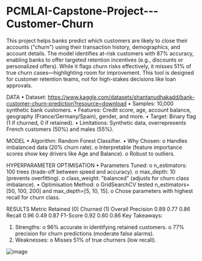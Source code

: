 # PCMLAI-Capstone-Project---Customer-Churn

This project helps banks predict which customers are likely to close their accounts ("churn") using their transaction history, demographics, and account details. The model identifies at-risk customers with 87% accuracy, enabling banks to offer targeted retention incentives (e.g., discounts or personalized offers). While it flags churn risks effectively, it misses 51% of true churn cases—highlighting room for improvement. This tool is designed for customer retention teams, not for high-stakes decisions like loan approvals.

DATA
•	Dataset: https://www.kaggle.com/datasets/shantanudhakadd/bank-customer-churn-prediction?resource=download
•	Samples: 10,000 synthetic bank customers.
•	Features: Credit score, age, account balance, geography (France/Germany/Spain), gender, and more.
•	Target: Binary flag (1 if churned, 0 if retained).
•	Limitations: Synthetic data, overrepresents French customers (50%) and males (55%).

MODEL
•	Algorithm: Random Forest Classifier.
•	Why Chosen:
o	Handles imbalanced data (20% churn rate).
o	Interpretable (feature importance scores show key drivers like Age and Balance).
o	Robust to outliers.

HYPERPARAMETER OPTIMISATION
•	Parameters Tuned:
o	n_estimators: 100 trees (trade-off between speed and accuracy).
o	max_depth: 10 (prevents overfitting).
o	class_weight: "balanced" (adjusts for churn class imbalance).
•	Optimisation Method:
o	GridSearchCV tested n_estimators=[50, 100, 200] and max_depth=[5, 10, 15].
o	Chose parameters with highest recall for churn class.

RESULTS
Metric	Retained (0)	Churned (1)	Overall
Precision	0.89	0.77	0.86
Recall	0.96	0.49	0.87
F1-Score	0.92	0.60	0.86
Key Takeaways:
1.	Strengths:
o	96% accurate in identifying retained customers.
o	77% precision for churn predictions (moderate false alarms).
2.	Weaknesses:
o	Misses 51% of true churners (low recall).

![image](https://github.com/user-attachments/assets/eaf0a320-43ee-4b26-b92d-a5e3b3814115)
